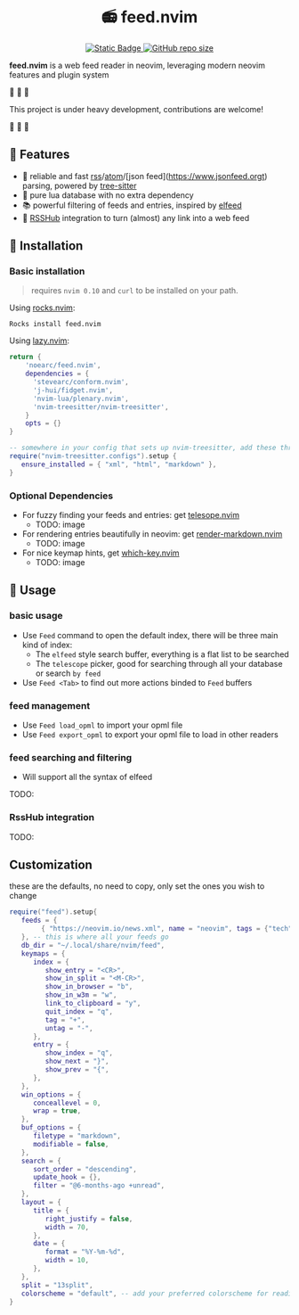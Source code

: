 <h1 align="center"> 📻 feed.nvim </h1>
<p align="center">
  <a href="https://github.com/neovim/neovim">
    <img alt="Static Badge" src="https://img.shields.io/badge/neovim-version?style=for-the-badge&logo=neovim&label=%3E%3D%200.10&color=green">
  </a>
  <a href="https://github.com/neo451/feed.nvim">
    <img alt="GitHub repo size" src="https://img.shields.io/github/repo-size/neo451/feed.nvim?style=for-the-badge&logo=hackthebox">
  </a>
</p>

**feed.nvim** is a web feed reader in neovim, leveraging modern neovim features and plugin system

🚧 🚧 🚧

This project is under heavy development, contributions are welcome!

🚧 🚧 🚧

## 🌟 Features

- 🌲 reliable and fast [rss](https://en.wikipedia.org/wiki/RSS)/[atom](https://en.wikipedia.org/wiki/Atom_(web_standard))/[json feed](https://www.jsonfeed.orgt) parsing, powered by [tree-sitter](https://github.com/nvim-treesitter/nvim-treesitter)
- 🏪 pure lua database with no extra dependency
- 📚 powerful filtering of feeds and entries, inspired by [elfeed](https://github.com/skeeto/elfeed)
- 📶 [RSSHub](https://github.com/DIYgod/RSSHub) integration to turn (almost) any link into a web feed

## 🚀 Installation

### Basic installation

> requires `nvim 0.10` and `curl` to be installed on your path.

Using [rocks.nvim](https://github.com/nvim-neorocks/rocks.nvim):

```
Rocks install feed.nvim
```

Using [lazy.nvim](https://github.com/folke/lazy.nvim):

```lua
return {
    'noearc/feed.nvim',
    dependencies = { 
      'stevearc/conform.nvim',
      'j-hui/fidget.nvim',
      'nvim-lua/plenary.nvim',
      'nvim-treesitter/nvim-treesitter',
    }
    opts = {}
}
```

```lua
-- somewhere in your config that sets up nvim-treesitter, add these three filetypes to the ensure_installed list:
require("nvim-treesitter.configs").setup {
   ensure_installed = { "xml", "html", "markdown" },
}
```

### Optional Dependencies

- For fuzzy finding your feeds and entries: get [telesope.nvim](https://github.com/nvim-telescope/telescope.nvim)
  - TODO: image
- For rendering entries beautifully in neovim: get [render-markdown.nvim](https://github.com/MeanderingProgrammer/render-markdown.nvim)
  - TODO: image
- For nice keymap hints, get [which-key.nvim](https://github.com/folke/which-key.nvim)
  - TODO: image

## 🔖 Usage

### basic usage

- Use `Feed` command to open the default index, there will be three main kind of index:
  - The `elfeed` style search buffer, everything is a flat list to be searched
  - The `telescope` picker, good for searching through all your database or search `by feed`
- Use `Feed <Tab>` to find out more actions binded to `Feed` buffers

### feed management

- Use `Feed load_opml` to import your opml file
- Use `Feed export_opml` to export your opml file to load in other readers

### feed searching and filtering

- Will support all the syntax of elfeed

TODO:

### RssHub integration

TODO:

## Customization

these are the defaults, no need to copy, only set the ones you wish to change

```lua
require("feed").setup{
   feeds = {
        { "https://neovim.io/news.xml", name = "neovim", tags = {"tech", "vim", "news"} -- a simple url pasted here is also fine
   }, -- this is where all your feeds go
   db_dir = "~/.local/share/nvim/feed",
   keymaps = {
      index = {
         show_entry = "<CR>",
         show_in_split = "<M-CR>",
         show_in_browser = "b",
         show_in_w3m = "w",
         link_to_clipboard = "y",
         quit_index = "q",
         tag = "+",
         untag = "-",
      },
      entry = {
         show_index = "q",
         show_next = "}",
         show_prev = "{",
      },
   },
   win_options = {
      conceallevel = 0,
      wrap = true,
   },
   buf_options = {
      filetype = "markdown",
      modifiable = false,
   },
   search = {
      sort_order = "descending",
      update_hook = {},
      filter = "@6-months-ago +unread",
   },
   layout = {
      title = {
         right_justify = false,
         width = 70,
      },
      date = {
         format = "%Y-%m-%d",
         width = 10,
      },
   },
   split = "13split",
   colorscheme = "default", -- add your preferred colorscheme for reading here
}
```
